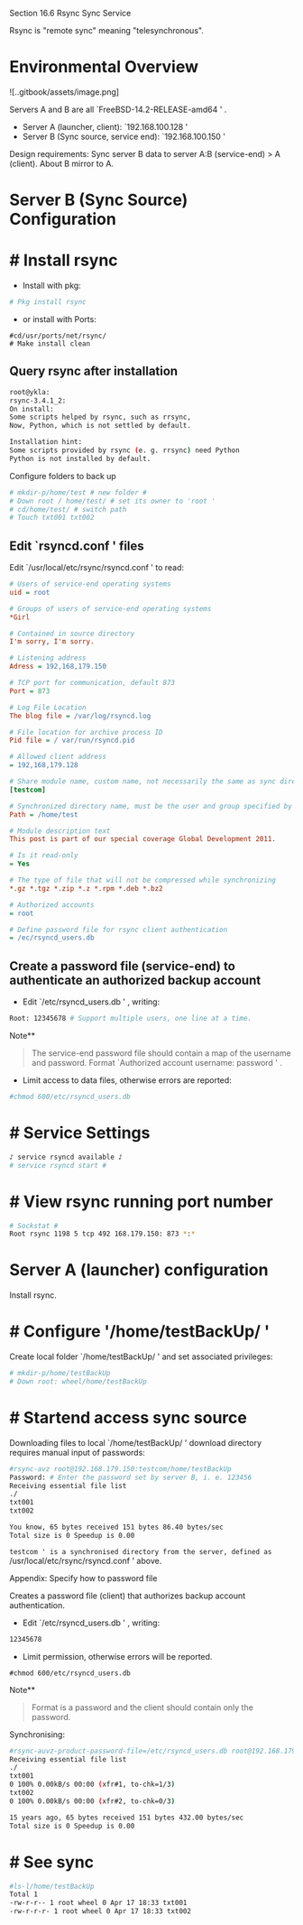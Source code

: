 Section 16.6 Rsync Sync Service

Rsync is "remote sync" meaning "telesynchronous".


# Environmental Overview

![..gitbook/assets/image.png]

Servers A and B are all `FreeBSD-14.2-RELEASE-amd64 ' .

- Server A (launcher, client): `192.168.100.128 '
- Server B (Sync source, service end): `192.168.100.150 '


Design requirements: Sync server B data to server A:B (service-end) > A (client). About B mirror to A.

# Server B (Sync Source) Configuration

# # Install rsync

- Install with pkg:

```sh '
# Pkg install rsync
````

- or install with Ports:

````
#cd/usr/ports/net/rsync/
# Make install clean
````

## Query rsync after installation

```sh '
root@ykla:
rsync-3.4.1_2:
On install:
Some scripts helped by rsync, such as rrsync,
Now, Python, which is not settled by default.

Installation hint:
Some scripts provided by rsync (e. g. rrsync) need Python
Python is not installed by default.
````

Configure folders to back up


```sh '
# mkdir-p/home/test # new folder #
# Down root / home/test/ # set its owner to 'root '
# cd/home/test/ # switch path
# Touch txt001 txt002
````

## Edit `rsyncd.conf ' files


Edit `/usr/local/etc/rsync/rsyncd.conf ' to read:

```ini '
# Users of service-end operating systems
uid = root

# Groups of users of service-end operating systems
*Girl

# Contained in source directory
I'm sorry, I'm sorry.

# Listening address
Adress = 192,168,179.150

# TCP port for communication, default 873
Port = 873

# Log File Location
The blog file = /var/log/rsyncd.log

# File location for archive process ID
Pid file = / var/run/rsyncd.pid

# Allowed client address
= 192,168,179.128

# Share module name, custom name, not necessarily the same as sync directory
[testcom]

# Synchronized directory name, must be the user and group specified by uid parameters
Path = /home/test

# Module description text
This post is part of our special coverage Global Development 2011.

# Is it read-only
= Yes

# The type of file that will not be compressed while synchronizing
*.gz *.tgz *.zip *.z *.rpm *.deb *.bz2

# Authorized accounts
= root

# Define password file for rsync client authentication
= /ec/rsyncd_users.db
````

## Create a password file (service-end) to authenticate an authorized backup account

- Edit `/etc/rsyncd_users.db ' , writing:

```sh '
Root: 12345678 # Support multiple users, one line at a time.
````

Note**
>
>The service-end password file should contain a map of the username and password. Format `Authorized account username: password ' .

- Limit access to data files, otherwise errors are reported:

```sh '
#chmod 600/etc/rsyncd_users.db
````

# # Service Settings

```sh '
♪ service rsyncd available ♪
# service rsyncd start #
````

# # View rsync running port number

```sh '
# Sockstat #
Root rsync 1198 5 tcp 492 168.179.150: 873 *:*
````

# Server A (launcher) configuration

Install rsync.

# # Configure '/home/testBackUp/ '

Create local folder `/home/testBackUp/ ' and set associated privileges:

```sh '
# mkdir-p/home/testBackUp
# Down root: wheel/home/testBackUp
````

# # Startend access sync source

Downloading files to local `/home/testBackUp/ ' download directory requires manual input of passwords:

```sh '
#rsync-avz root@192.168.179.150:testcom/home/testBackUp
Password: # Enter the password set by server B, i. e. 123456
Receiving essential file list
./
txt001
txt002

You know, 65 bytes received 151 bytes 86.40 bytes/sec
Total size is 0 Speedup is 0.00
````

`testcom ' is a synchronised directory from the server, defined as `/usr/local/etc/rsync/rsyncd.conf ' above.

Appendix: Specify how to password file

Creates a password file (client) that authorizes backup account authentication.

- Edit `/etc/rsyncd_users.db ' , writing:

```sh '
12345678
````

- Limit permission, otherwise errors will be reported.

````
#chmod 600/etc/rsyncd_users.db
````

Note**
>
>Format is a password and the client should contain only the password.

Synchronising:

```sh '
#rsync-auvz-product-password-file=/etc/rsyncd_users.db root@192.168.179.150:testcom/home/testBackUp
Receiving essential file list
./
txt001
0 100% 0.00kB/s 00:00 (xfr#1, to-chk=1/3)
txt002
0 100% 0.00kB/s 00:00 (xfr#2, to-chk=0/3)

15 years ago, 65 bytes received 151 bytes 432.00 bytes/sec
Total size is 0 Speedup is 0.00
````

# # See sync

```sh '
#ls-l/home/testBackUp
Total 1
-rw-r-r-- 1 root wheel 0 Apr 17 18:33 txt001
-rw-r-r-r- 1 root wheel 0 Apr 17 18:33 txt002
````
